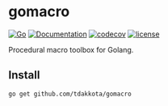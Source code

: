 # gomacro

[![Go](https://github.com/tdakkota/gomacro/workflows/Go/badge.svg)](https://github.com/tdakkota/gomacro/actions)
[![Documentation](https://godoc.org/github.com/tdakkota/gomacro?status.svg)](https://pkg.go.dev/github.com/tdakkota/gomacro?tab=subdirectories)
[![codecov](https://codecov.io/gh/tdakkota/gomacro/branch/master/graph/badge.svg)](https://codecov.io/gh/tdakkota/gomacro)
[![license](https://img.shields.io/github/license/tdakkota/gomacro.svg?maxAge=2592000)](https://github.com/tdakkota/gomacro/blob/master/LICENSE)

Procedural macro toolbox for Golang.

## Install
```
go get github.com/tdakkota/gomacro
```
